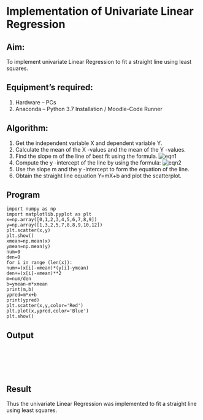 # Implementation of Univariate Linear Regression
## Aim:
To implement univariate Linear Regression to fit a straight line using least squares.
## Equipment’s required:
1.	Hardware – PCs
2.	Anaconda – Python 3.7 Installation / Moodle-Code Runner
## Algorithm:
1.	Get the independent variable X and dependent variable Y.
2.	Calculate the mean of the X -values and the mean of the Y -values.
3.	Find the slope m of the line of best fit using the formula.
 ![eqn1](./eq1.jpg)
4.	Compute the y -intercept of the line by using the formula:
![eqn2](./eq2.jpg)  
5.	Use the slope m and the y -intercept to form the equation of the line.
6.	Obtain the straight line equation Y=mX+b and plot the scatterplot.
## Program
```
import numpy as np
import matplotlib.pyplot as plt
x=np.array([0,1,2,3,4,5,6,7,8,9])
y=np.array([1,3,2,5,7,8,8,9,10,12])
plt.scatter(x,y)
plt.show()
xmean=np.mean(x)
ymean=np.mean(y)
num=0
den=0
for i in range (len(x)):
num+=(x[i]-xmean)*(y[i]-ymean)
den+=(x[i]-xmean)**2
m=num/den
b=ymean-m*xmean
print(m,b)
ypred=m*x+b
print(ypred)
plt.scatter(x,y,color='Red')
plt.plot(x,ypred,color='Blue')
plt.show()
```
## Output
</br>
</br>
</br>
</br>

## Result
Thus the univariate Linear Regression was implemented to fit a straight line using least squares.
